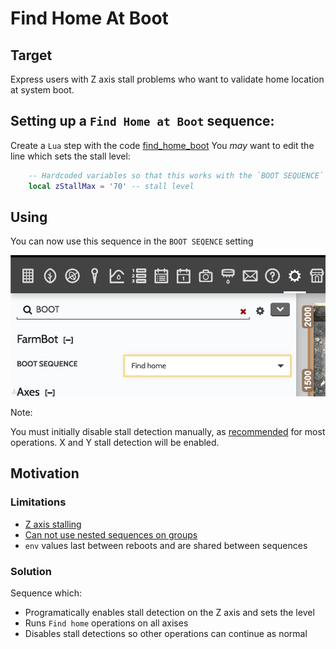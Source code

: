 # Find Home At Boot

## Target

Express users with Z axis stall problems who want to validate home location at system boot.

## Setting up a `Find Home at Boot` sequence:

Create a `Lua` step with the code [find_home_boot](./find_home_boot.lua)
You _may_ want to edit the line which sets the stall level:

```lua
    -- Hardcoded variables so that this works with the `BOOT SEQUENCE` setting
    local zStallMax = '70' -- stall level
```

## Using

You can now use this sequence in the `BOOT SEQENCE` setting

![BOOT SEQUENCE setting](./img/sequence.jpg)

Note:

You must initially disable stall detection manually, as [recommended](https://express.farm.bot/v1.1/extras/troubleshooting/z-axis-movements.html) for most operations. X and Y stall detection will be enabled.


## Motivation

### Limitations

- [Z axis stalling](https://forum.farmbot.org/t/z-axis-issues-express-heavy-fall-stuttering-stalls/7258/6)
- [Can not use nested sequences on groups](https://forum.farmbot.org/t/nested-sequences-and-plant-groups/7247/13)
- `env` values last between reboots and are shared between sequences

### Solution


Sequence which:
- Programatically enables stall detection on the Z axis and sets the level
- Runs `Find home` operations on all axises
- Disables stall detections so other operations can continue as normal
